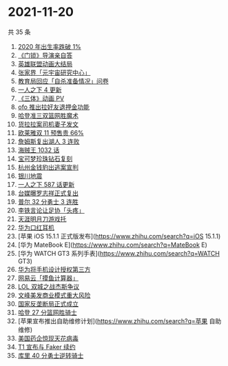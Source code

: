 # 2021-11-20

共 35 条

<!-- BEGIN -->
<!-- 最后更新时间 Sat Nov 20 2021 21:17:57 GMT+0800 (China Standard Time) -->

1. [2020 年出生率跌破 1%](https://www.zhihu.com/search?q=出生率)
1. [《门锁》导演亲自答](https://www.zhihu.com/search?q=门锁)
1. [英雄联盟动画大结局](https://www.zhihu.com/search?q=英雄联盟双城之战)
1. [张家界「元宇宙研究中心」](https://www.zhihu.com/search?q=元宇宙)
1. [教育局回应「自杀准备情况」问卷](https://www.zhihu.com/search?q=自杀问卷)
1. [一人之下 4 更新](https://www.zhihu.com/search?q=一人之下4)
1. [《三体》动画 PV](https://www.zhihu.com/search?q=三体)
1. [ofo 推出拉好友退押金功能](https://www.zhihu.com/search?q=ofo退押金)
1. [哈登准三双篮网胜魔术](https://www.zhihu.com/search?q=篮网)
1. [货拉拉案司机妻子发文](https://www.zhihu.com/search?q=货拉拉案)
1. [欧莱雅双 11 预售贵 66%](https://www.zhihu.com/search?q=欧莱雅)
1. [詹姆斯复出湖人 3 连败](https://www.zhihu.com/search?q=湖人)
1. [海贼王 1032 话](https://www.zhihu.com/search?q=海贼王)
1. [宝可梦珍珠钻石复刻](https://www.zhihu.com/search?q=宝可梦)
1. [杭州金钱豹出逃案宣判](https://www.zhihu.com/search?q=金钱豹出逃)
1. [银川地震](https://www.zhihu.com/search?q=银川地震)
1. [一人之下 587 话更新](https://www.zhihu.com/search?q=一人之下)
1. [台媒曝罗志祥正式复出](https://www.zhihu.com/search?q=罗志祥)
1. [普尔 32 分勇士 3 连胜](https://www.zhihu.com/search?q=勇士)
1. [李铁言论让足协「头疼」](https://www.zhihu.com/search?q=李铁)
1. [天涯明月刀游戏托](https://www.zhihu.com/search?q=天涯明月刀)
1. [华为口红耳机](https://www.zhihu.com/search?q=口红耳机)
1. [苹果 iOS 15.1.1 正式版发布](https://www.zhihu.com/search?q=iOS 15.1.1)
1. [华为 MateBook E](https://www.zhihu.com/search?q=MateBook E)
1. [华为 WATCH GT3 系列手表](https://www.zhihu.com/search?q=WATCH GT3)
1. [华为将手机设计授权第三方](https://www.zhihu.com/search?q=华为手机设计)
1. [网易云「摸鱼计算器」](https://www.zhihu.com/search?q=摸鱼计算器)
1. [LOL 双城之战杰斯争议](https://www.zhihu.com/search?q=英雄联盟双城之战)
1. [文峰美发商业模式重大风险](https://www.zhihu.com/search?q=文峰)
1. [国家反垄断局正式成立](https://www.zhihu.com/search?q=国家反垄断局)
1. [哈登 27 分篮网胜骑士](https://www.zhihu.com/search?q=篮网)
1. [苹果宣布推出自助维修计划](https://www.zhihu.com/search?q=苹果 自助维修)
1. [美国药企惊现天花病毒](https://www.zhihu.com/search?q=天花)
1. [T1 宣布与 Faker 续约](https://www.zhihu.com/search?q=faker)
1. [库里 40 分勇士逆转骑士](https://www.zhihu.com/search?q=勇士)

<!-- END -->
